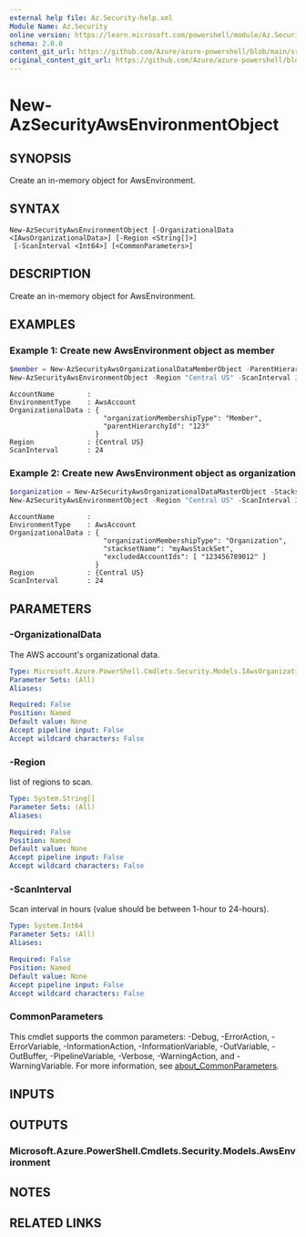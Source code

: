 ```yaml
---
external help file: Az.Security-help.xml
Module Name: Az.Security
online version: https://learn.microsoft.com/powershell/module/Az.Security/new-azsecurityawsenvironmentobject
schema: 2.0.0
content_git_url: https://github.com/Azure/azure-powershell/blob/main/src/Security/Security/help/New-AzSecurityAwsEnvironmentObject.md
original_content_git_url: https://github.com/Azure/azure-powershell/blob/main/src/Security/Security/help/New-AzSecurityAwsEnvironmentObject.md
---
```


# New-AzSecurityAwsEnvironmentObject

## SYNOPSIS
Create an in-memory object for AwsEnvironment.

## SYNTAX

```
New-AzSecurityAwsEnvironmentObject [-OrganizationalData <IAwsOrganizationalData>] [-Region <String[]>]
 [-ScanInterval <Int64>] [<CommonParameters>]
```

## DESCRIPTION
Create an in-memory object for AwsEnvironment.

## EXAMPLES

### Example 1: Create new AwsEnvironment object as member
```powershell
$member = New-AzSecurityAwsOrganizationalDataMemberObject -ParentHierarchyId "123"
New-AzSecurityAwsEnvironmentObject -Region "Central US" -ScanInterval 24 -OrganizationalData $member
```

```output
AccountName        : 
EnvironmentType    : AwsAccount
OrganizationalData : {
                       "organizationMembershipType": "Member",
                       "parentHierarchyId": "123"
                     }
Region             : {Central US}
ScanInterval       : 24
```

### Example 2: Create new AwsEnvironment object as organization
```powershell
$organization = New-AzSecurityAwsOrganizationalDataMasterObject -StacksetName "myAwsStackSet" -ExcludedAccountId "123456789012"
New-AzSecurityAwsEnvironmentObject -Region "Central US" -ScanInterval 24 -OrganizationalData $organization
```

```output
AccountName        : 
EnvironmentType    : AwsAccount
OrganizationalData : {
                       "organizationMembershipType": "Organization",
                       "stacksetName": "myAwsStackSet",
                       "excludedAccountIds": [ "123456789012" ]
                     }
Region             : {Central US}
ScanInterval       : 24
```

## PARAMETERS

### -OrganizationalData
The AWS account's organizational data.

```yaml
Type: Microsoft.Azure.PowerShell.Cmdlets.Security.Models.IAwsOrganizationalData
Parameter Sets: (All)
Aliases:

Required: False
Position: Named
Default value: None
Accept pipeline input: False
Accept wildcard characters: False
```

### -Region
list of regions to scan.

```yaml
Type: System.String[]
Parameter Sets: (All)
Aliases:

Required: False
Position: Named
Default value: None
Accept pipeline input: False
Accept wildcard characters: False
```

### -ScanInterval
Scan interval in hours (value should be between 1-hour to 24-hours).

```yaml
Type: System.Int64
Parameter Sets: (All)
Aliases:

Required: False
Position: Named
Default value: None
Accept pipeline input: False
Accept wildcard characters: False
```

### CommonParameters
This cmdlet supports the common parameters: -Debug, -ErrorAction, -ErrorVariable, -InformationAction, -InformationVariable, -OutVariable, -OutBuffer, -PipelineVariable, -Verbose, -WarningAction, and -WarningVariable. For more information, see [about_CommonParameters](http://go.microsoft.com/fwlink/?LinkID=113216).

## INPUTS

## OUTPUTS

### Microsoft.Azure.PowerShell.Cmdlets.Security.Models.AwsEnvironment

## NOTES

## RELATED LINKS
